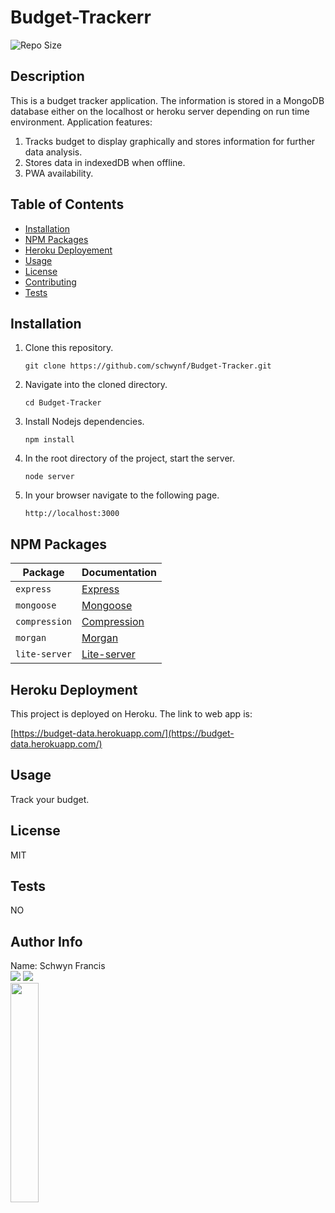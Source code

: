 # Budget-Trackerr
 
![Repo Size](https://img.shields.io/github/repo-size/schwynf/Fitness-Tracker) <br> 
## Description <span id="d"></span> 
This is a budget tracker application. The information is stored in a MongoDB database either on the localhost or heroku server depending on run time environment. Application features:
1. Tracks budget to display graphically and stores information for further data analysis.
2. Stores data in indexedDB when offline.
3. PWA availability.
    
## Table of Contents 
 <ul><li><a href="#i">Installation</a></li><li><a href="#npm">NPM Packages</a></li><li><a href="#heroku">Heroku Deployement</a></li><li><a href="#u">Usage</a></li><li><a href="#l">License</a></li><li><a href="#c">Contributing</a></li><li><a href="#t">Tests</a></li></ul> 
 
## Installation <span id="i"></span> 
1. Clone this repository.
    ```
    git clone https://github.com/schwynf/Budget-Tracker.git
    ```
1. Navigate into the cloned directory.
    ```
    cd Budget-Tracker
    ```
1. Install Nodejs dependencies.
    ```
    npm install
    ```
1. In the root directory of the project, start the server.
    ```
    node server
    ```
1. In your browser navigate to the following page.
    ```
    http://localhost:3000

## NPM Packages <span id="npm"></span>

| Package | Documentation |
| ----------- | ----------- |
| `express` | [Express](https://www.npmjs.com/package/express) |
| `mongoose` | [Mongoose](https://www.npmjs.com/package/mongoose) |
| `compression` | [Compression](https://www.npmjs.com/package/compression) |
| `morgan` | [Morgan](https://www.npmjs.com/package/morgan) |
| `lite-server` | [Lite-server](https://www.npmjs.com/package/lite-server) |
## Heroku Deployment <span id="heroku"></span> 

This project is deployed on Heroku. The link to web app is:

[https://budget-data.herokuapp.com/](https://budget-data.herokuapp.com/)
 
## Usage <span id="u"></span> 
Track your budget.
 
## License <span id="l"></span> 
MIT 
 
## Tests <span id="t"></span> 
NO
 
## Author Info 
 
 Name: Schwyn Francis <br>
 <a href="https://github.com/Schwynf"><img src="https://img.shields.io/static/v1?label=Contact&message=Github&color=lightgrey" /></a>
 <a href="mailto:schwynf@gmail.com"><img src="https://img.shields.io/badge/Contact-Email%20Me!-lightgrey" /></a> <br>
 <img src="https://avatars.githubusercontent.com/u/59147321?" width="30%" />
 <br>